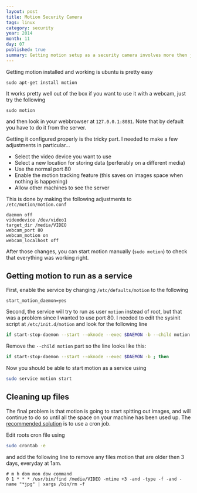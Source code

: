 ```yaml
---
layout: post
title: Motion Security Camera
tags: linux
category: security
year: 2014
month: 11
day: 07
published: true
summary: Getting motion setup as a security camera involves more then just installing it.
---
```


Getting motion installed and working is ubuntu is pretty easy

```
sudo apt-get install motion
```

It works pretty well out of the box if you want to use it with a webcam, just try the following

```
sudo motion
```

and then look in your webbrowser at `127.0.0.1:8081`. Note that by default you have to do it from the server.



Getting it configured properly is the tricky part. I needed to make a few adjustments in particular...
 
 * Select the video device you want to use 
 * Select a new location for storing data (perferably on a different media)
 * Use the normal port 80
 * Enable the motion tracking feature (this saves on images space when nothing is happening)
 * Allow other machines to see the server
 
This is done by making the following adjustments to `/etc/motion/motion.conf`

```
daemon off
videodevice /dev/video1
target_dir /media/VIDEO
webcam_port 80
webcam_motion on
webcam_localhost off
```

After those changes, you can start motion manually (`sudo motion`) to check that everything was working right. 

Getting motion to run as a service
----------------------------------

First, enable the service by changing `/etc/defaults/motion` to the following

```
start_motion_daemon=yes
```

Second, the service will try to run as user `motion` instead of root, but that was a problem since I wanted to use port 80.
I needed to edit the sysinit script at `/etc/init.d/motion` and look for the following line

```bash
if start-stop-daemon --start --oknode --exec $DAEMON -b --child motion ; then
```

Remove the `--child motion` part so the line looks like this:

```bash
if start-stop-daemon --start --oknode --exec $DAEMON -b ; then
```

Now you should be able to start motion as a service using 
```bash
sudo service motion start
```

Cleaning up files
-----------------

The final problem is that motion is going to start spitting out images, and will continue to do so until all the space on your machine has been used up.
The [recommended solution](http://www.lavrsen.dk/foswiki/bin/view/Motion/FrequentlyAskedQuestions#How_do_I_delete_mpeg_files_older_than_x_days_63) is to use a cron job.

Edit roots cron file using

```bash
sudo crontab -e
```

and add the following line to remove any files motion that are older then 3 days, everyday at 1am.

```
# m h dom mon dow command
0 1 * * * /usr/bin/find /media/VIDEO -mtime +3 -and -type -f -and -name "*jpg" | xargs /bin/rm -f
```
